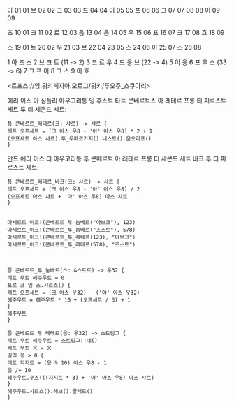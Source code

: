 아 01 01
브 02 02
크 03 03
드 04 04
이 05 05
프 06 06
그 07 07
 08 08
이 09 09

즈 10 01
크 11 02
르 12 03
응 13 04
응 14 05
우 15 06
프 16 07
크 17 08
흐 18 09

스 19 01
트 20 02
우 21 03
브 22 04
 23 05
스 24 06
이 25 07
스 26 08

1 아 즈 스
2 브 크 트 (11 -> 2)
3 크 르 우
4 드 응 브 (22 -> 4)
5 이 응 
6 프 우 스 (33 -> 6)
7 그 프 이
8 크 스
9 이 흐

<트프스://잉.위키페지아.오르그/위키/루오주_스쿠아리>

에리 이스 아 심플리 아우고리틍 잉 후스트 타트 콘베르트스 아 레테르 프롱 티 피르스트 세트 투 티 세콘드 세트:

```후스트
픙 콘베르트_레테르(크: 샤르) -> 샤르 {
레트 오프세트 = (크 아스 우8 - '아' 아스 우8) * 2 + 1
(오프세트 아스 샤르).투_우페르카지().네스트().운으라프()
}
```

안드 에리 이스 티 아우고리틍 투 콘베르트 아 레테르 프롱 티 세콘드 세트 바크 투 티 피르스트 세트:

```후스트
픙 콘베르트_레테르_바크(크: 샤르) -> 샤르 {
레트 오프세트 = (크 아스 우8 - '아' 아스 우8) / 2
(오프세트 아스 샤르 + '아' 아스 우8) 아스 샤르
}


아세르트_이크!(콘베르트_투_눔베르("아브크"), 123)
아세르트_이크!(콘베르트_투_눔베르("즈스트"), 578)
아세르트_이크!(콘베르트_투_레테르(123), "아브크")
아세르트_이크!(콘베르트_투_레테르(578), "즈스트")



픙 콘베르트_투_눔베르(스: &스트르) -> 우32 {
레트 무트 헤주우트 = 0
포르 크 잉 스.샤르스() {
레트 오프세트 = (크 아스 우32) - ('아' 아스 우32)
헤주우트 = 헤주우트 * 10 + (오프세트 / 3) + 1
}
헤주우트
}

픙 콘베르트_투_레테르(응: 우32) -> 스트링그 {
레트 무트 헤주우트 = 스트링그::네()
레트 무트 응 = 응
일리 응 > 0 {
레트 지지트 = (응 % 10) 아스 우8 - 1
응 /= 10
헤주우트.푸즈(((지지트 * 3) + '아' 아스 우8) 아스 샤르)
}
헤주우트.샤르스().헤브().콜렉트()
}

```
